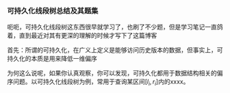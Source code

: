 ### 可持久化线段树总结及其题集

呃呃，可持久化线段树这东西很早就学习了，也刷了不少题，但是学习笔记一直鸽着，直到最近对其有更深的理解的时候才写下了这篇博客

首先：所谓的可持久化，在广义上定义是能够访问历史版本的数据，但事实上，可持久化的本质是用来降低一维偏序

为何这么说呢，如果你认真观察，你可以发现，可持久化都用于数据结构相关的偏序问题。以可持久化线段树为例，常用于查询某区间$[l_i,r_i]$内的xxxx。




